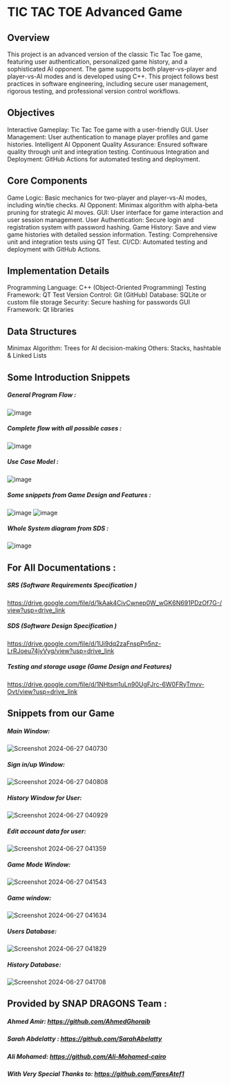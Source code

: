 # TIC TAC TOE Advanced Game 
## Overview
This project is an advanced version of the classic Tic Tac Toe game, featuring user authentication, personalized game history, and a sophisticated AI opponent. The game supports both player-vs-player and player-vs-AI modes and is developed using C++. This project follows best practices in software engineering, including secure user management, rigorous testing, and professional version control workflows.

## Objectives
Interactive Gameplay: Tic Tac Toe game with a user-friendly GUI.
User Management: User authentication to manage player profiles and game histories.
Intelligent AI Opponent
Quality Assurance: Ensured software quality through unit and integration testing.
Continuous Integration and Deployment: GitHub Actions for automated testing and deployment.

## Core Components
Game Logic: Basic mechanics for two-player and player-vs-AI modes, including win/tie checks.
AI Opponent: Minimax algorithm with alpha-beta pruning for strategic AI moves.
GUI: User interface for game interaction and user session management.
User Authentication: Secure login and registration system with password hashing.
Game History: Save and view game histories with detailed session information.
Testing: Comprehensive unit and integration tests using QT Test.
CI/CD: Automated testing and deployment with GitHub Actions.

## Implementation Details
Programming Language: C++ (Object-Oriented Programming)
Testing Framework: QT Test
Version Control: Git (GitHub)
Database: SQLite or custom file storage
Security: Secure hashing for passwords
GUI Framework: Qt libraries

## Data Structures
Minimax Algorithm: Trees for AI decision-making
Others: Stacks, hashtable & Linked Lists

## Some Introduction Snippets 
##### General Program Flow :
![image](https://github.com/user-attachments/assets/af94d1ea-8268-4fce-9d08-c93de78e185b)
##### Complete flow with all possible cases :
![image](https://github.com/user-attachments/assets/6a5f9248-51b0-428e-9672-2eac065a693a)
##### Use Case Model :
![image](https://github.com/user-attachments/assets/30ca1b23-cd3d-4d31-b932-7653c74c72b7)
##### Some snippets from Game Design and Features :
![image](https://github.com/user-attachments/assets/fbac8a6f-27ae-4409-b625-8f633f46ba6b)
![image](https://github.com/user-attachments/assets/06b31627-bd3f-4566-a7d8-a6432940bdd8)
##### Whole System diagram from SDS :
![image](https://github.com/user-attachments/assets/82882b12-cbc8-44cd-ac1f-90858d2b479b)

## For All Documentations :
##### SRS (Software Requirements Specification )
https://drive.google.com/file/d/1kAak4CivCwnep0W_wGK6N691PDzOf7G-/view?usp=drive_link
##### SDS (Software Design Specification )
https://drive.google.com/file/d/1Ui9dq2zaFnspPn5nz-LrRJoeu74jyVyg/view?usp=drive_link
##### Testing and storage usage (Game Design and Features)
https://drive.google.com/file/d/1NHtsm1uLn90UgFJrc-6W0FRyTmvv-Ovt/view?usp=drive_link

## Snippets from our Game 
##### Main Window:
![Screenshot 2024-06-27 040730](https://github.com/user-attachments/assets/f5fceadf-9874-4fd8-9cb6-1863215c4504)
##### Sign in/up Window:
![Screenshot 2024-06-27 040808](https://github.com/user-attachments/assets/6f8da9e1-774e-454b-b07d-accb2b90a40b)
##### History Window for User:
![Screenshot 2024-06-27 040929](https://github.com/user-attachments/assets/97dff631-c8ce-44a6-b9b1-b0f4df162a1c)
##### Edit account data for user:
![Screenshot 2024-06-27 041359](https://github.com/user-attachments/assets/ef7ae3e5-3fef-4a62-929a-897b0f1da509)
##### Game Mode Window:
![Screenshot 2024-06-27 041543](https://github.com/user-attachments/assets/5f29475e-3419-4ab7-b4a9-8763564f1fb0)
##### Game window:
![Screenshot 2024-06-27 041634](https://github.com/user-attachments/assets/b1e13961-a79d-4e5d-834f-10d5363064a0)
##### Users Database:
![Screenshot 2024-06-27 041829](https://github.com/user-attachments/assets/652aa651-08c9-4e5d-9bb7-a96626339cc4)
##### History Database:
![Screenshot 2024-06-27 041708](https://github.com/user-attachments/assets/5e708121-4840-44f0-8471-de28d9e66ca7)


## Provided by SNAP DRAGONS Team :
##### Ahmed Amir: https://github.com/AhmedGhoraib
##### Sarah Abdelatty : https://github.com/SarahAbelatty
##### Ali Mohamed: https://github.com/Ali-Mohamed-cairo
##### With Very Special Thanks to: https://github.com/FaresAtef1
